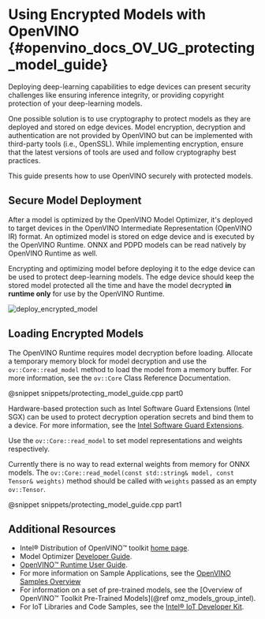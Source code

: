 # Using Encrypted Models with OpenVINO  {#openvino_docs_OV_UG_protecting_model_guide}

Deploying deep-learning capabilities to edge devices can present security
challenges like ensuring inference integrity, or providing copyright
protection of your deep-learning models.

One possible solution is to use cryptography to protect models as they are
deployed and stored on edge devices. Model encryption, decryption and
authentication are not provided by OpenVINO but can be implemented with
third-party tools (i.e., OpenSSL). While implementing encryption, ensure that 
the latest versions of tools are used and follow cryptography best practices.

This guide presents how to use OpenVINO securely with protected models.

## Secure Model Deployment

After a model is optimized by the OpenVINO Model Optimizer, it's deployed
to target devices in the OpenVINO Intermediate Representation (OpenVINO IR) format. An optimized
model is stored on edge device and is executed by the OpenVINO Runtime. 
ONNX and PDPD models can be read natively by OpenVINO Runtime as well.

Encrypting and optimizing model before deploying it to the edge device can be
used to protect deep-learning models. The edge device should keep the stored model
protected all the time and have the model decrypted **in runtime only** for use
by the OpenVINO Runtime.

![deploy_encrypted_model](img/deploy_encrypted_model.png)

## Loading Encrypted Models

The OpenVINO Runtime requires model decryption before loading. Allocate
a temporary memory block for model decryption and use the 
`ov::Core::read_model` method to load the model from a memory buffer.
For more information, see the `ov::Core` Class Reference Documentation.

@snippet snippets/protecting_model_guide.cpp part0

Hardware-based protection such as Intel Software Guard Extensions
(Intel SGX) can be used to protect decryption operation secrets and
bind them to a device. For more information, see the [Intel Software Guard
Extensions](https://software.intel.com/en-us/sgx).

Use the `ov::Core::read_model` to set model representations and
weights respectively.

Currently there is no way to read external weights from memory for ONNX models.
The `ov::Core::read_model(const std::string& model, const Tensor& weights)` method
should be called with `weights` passed as an empty `ov::Tensor`.

@snippet snippets/protecting_model_guide.cpp part1

## Additional Resources

- Intel® Distribution of OpenVINO™ toolkit [home page](https://software.intel.com/en-us/openvino-toolkit).
- Model Optimizer [Developer Guide](../MO_DG/Deep_Learning_Model_Optimizer_DevGuide.md).
- [OpenVINO™ Runtime User Guide](openvino_intro.md).
- For more information on Sample Applications, see the [OpenVINO Samples Overview](Samples_Overview.md)
- For information on a set of pre-trained models, see the [Overview of OpenVINO™ Toolkit Pre-Trained Models](@ref omz_models_group_intel).
- For IoT Libraries and Code Samples, see the [Intel® IoT Developer Kit](https://github.com/intel-iot-devkit).
